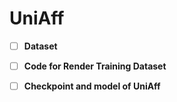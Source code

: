 # UniAff
- [ ] **Dataset**  
- [ ] **Code for Render Training Dataset**  
- [ ] **Checkpoint and model of UniAff**  

